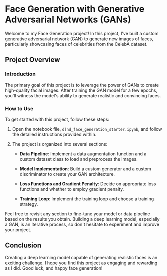 # Face Generation with Generative Adversarial Networks (GANs)

Welcome to my Face Generation project! In this project, I've built a custom generative adversarial network (GAN) to generate new images of faces, particularly showcasing faces of celebrities from the CelebA dataset.

## Project Overview

### Introduction
The primary goal of this project is to leverage the power of GANs to create high-quality facial images. After training the GAN model for a few epochs, you'll witness the model's ability to generate realistic and convincing faces.

### How to Use
To get started with this project, follow these steps:

1. Open the notebook file, `dlnd_face_generation_starter.ipynb`, and follow the detailed instructions provided within.

2. The project is organized into several sections:

    - **Data Pipeline**: Implement a data augmentation function and a custom dataset class to load and preprocess the images.

    - **Model Implementation**: Build a custom generator and a custom discriminator to create your GAN architecture.

    - **Loss Functions and Gradient Penalty**: Decide on appropriate loss functions and whether to employ gradient penalty.

    - **Training Loop**: Implement the training loop and choose a training strategy.

Feel free to revisit any section to fine-tune your model or data pipeline based on the results you obtain. Building a deep learning model, especially a GAN, is an iterative process, so don't hesitate to experiment and improve your project.

## Conclusion

Creating a deep learning model capable of generating realistic faces is an exciting challenge. I hope you find this project as engaging and rewarding as I did. Good luck, and happy face generation!
